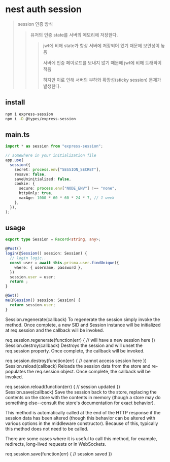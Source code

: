 # nest auth session

> session 인증 방식
>
> > 유저의 인증 state를 서버의 메모리에 저장한다.
> >
> > > jwt에 비해 state가 항상 서버에 저장되어 있기 때문에 보안성이 높음
> > >
> > > 서버에 인증 페이로드를 보내지 않기 때문에 jwt에 비해 트래픽이 적음
> > >
> > > 하지만 이로 인해 서버의 부하와 확장성(sticky session) 문제가 발생한다.

## install

```sh
npm i express-session
npm i -D @types/express-session
```

## main.ts

```ts
import * as session from "express-session";

// somewhere in your initialization file
app.use(
  session({
    secret: process.env["SESSION_SECRET"],
    resave: false,
    saveUninitialized: false,
    cookie: {
      secure: process.env["NODE_ENV"] !== "none",
      httpOnly: true,
      maxAge: 1000 * 60 * 60 * 24 * 7, // 1 week
    },
  }),
);
```

## usage

```ts
export type Session = Record<string, any>;

@Post()
login(@Session() session: Session) {
  // login logic..
  const user = await this.prisma.user.findUnique({
    where: { username, password },
  })
  session.user = user;
  return ;
}

@Get()
me(@Session() session: Session) {
  return session.user;
}

```

Session.regenerate(callback)
To regenerate the session simply invoke the method. Once complete, a new SID and Session instance will be initialized at req.session and the callback will be invoked.

req.session.regenerate(function(err) {
// will have a new session here
})
Session.destroy(callback)
Destroys the session and will unset the req.session property. Once complete, the callback will be invoked.

req.session.destroy(function(err) {
// cannot access session here
})
Session.reload(callback)
Reloads the session data from the store and re-populates the req.session object. Once complete, the callback will be invoked.

req.session.reload(function(err) {
// session updated
})
Session.save(callback)
Save the session back to the store, replacing the contents on the store with the contents in memory (though a store may do something else--consult the store's documentation for exact behavior).

This method is automatically called at the end of the HTTP response if the session data has been altered (though this behavior can be altered with various options in the middleware constructor). Because of this, typically this method does not need to be called.

There are some cases where it is useful to call this method, for example, redirects, long-lived requests or in WebSockets.

req.session.save(function(err) {
// session saved
})
